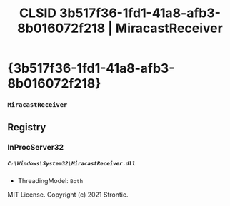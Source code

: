 ﻿---
title: "CLSID 3b517f36-1fd1-41a8-afb3-8b016072f218 | MiracastReceiver"
excerpt: What is COM-Object CLSID 3b517f36-1fd1-41a8-afb3-8b016072f218?
---

# {3b517f36-1fd1-41a8-afb3-8b016072f218}

### `MiracastReceiver`

## Registry


### InProcServer32

##### `C:\Windows\System32\MiracastReceiver.dll`
* ThreadingModel: `Both`

MIT License. Copyright (c) 2021 Strontic.


